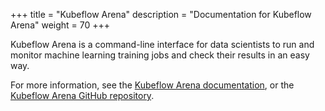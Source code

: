 +++
title = "Kubeflow Arena"
description = "Documentation for Kubeflow Arena"
weight = 70
+++

Kubeflow Arena is a command-line interface for data scientists to run and monitor machine learning training jobs and check their results in an easy way. 

For more information, see the [Kubeflow Arena documentation](https://arena-docs.readthedocs.io/en/latest/), or the [Kubeflow Arena GitHub repository](https://github.com/kubeflow/arena).